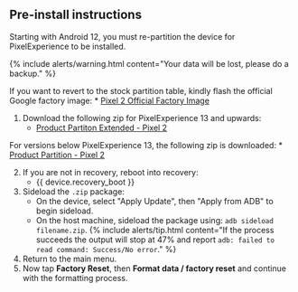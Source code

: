 ## Pre-install instructions
Starting with Android 12, you must re-partition the device for PixelExperience to be installed.

{% include alerts/warning.html content="Your data will be lost, please do a backup." %}

If you want to revert to the stock partition table, kindly flash the official Google factory image:
    * [Pixel 2 Official Factory Image](https://developers.google.com/android/images#walleye)

1. Download the following zip for PixelExperience 13 and upwards:
    * [Product Partiton Extended - Pixel 2](https://gitlab.pixelexperience.org/android/vendor-blobs/wiki_blobs_wahoo/-/raw/main/productpartition-pixel2-extended.zip)

For versions below PixelExperience 13, the following zip is downloaded:
    * [Product Partition - Pixel 2](https://gitlab.pixelexperience.org/android/vendor-blobs/wiki_blobs_wahoo/-/raw/main/productpartition-pixel2.zip)

2. If you are not in recovery, reboot into recovery:
    * {{ device.recovery_boot }}
3. Sideload the `.zip` package:
    * On the device, select "Apply Update", then "Apply from ADB" to begin sideload.
    * On the host machine, sideload the package using: `adb sideload filename.zip`.
        {% include alerts/tip.html content="If the process succeeds the output will stop at 47% and report `adb: failed to read command: Success/No error`." %}
4. Return to the main menu.
5. Now tap **Factory Reset**, then **Format data / factory reset** and continue with the formatting process.
